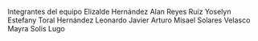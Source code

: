 Integrantes del equipo
Elizalde Hernández Alan
Reyes Ruíz Yoselyn Estefany
Toral Hernández Leonardo Javier
Arturo Misael Solares Velasco
Mayra Solis Lugo